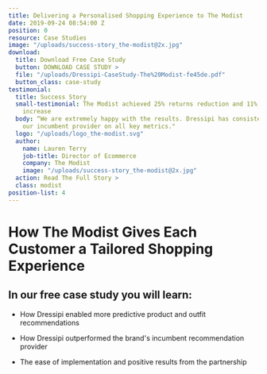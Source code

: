 ```yaml
---
title: Delivering a Personalised Shopping Experience to The Modist
date: 2019-09-24 08:54:00 Z
position: 0
resource: Case Studies
image: "/uploads/success-story_the-modist@2x.jpg"
download:
  title: Download Free Case Study
  button: DOWNLOAD CASE STUDY >
  file: "/uploads/Dressipi-CaseStudy-The%20Modist-fe45de.pdf"
  button_class: case-study
testimonial:
  title: Success Story
  small-testimonial: The Modist achieved 25% returns reduction and 11% conversion
    increase
  body: “We are extremely happy with the results. Dressipi has consistently outperformed
    our incumbent provider on all key metrics."
  logo: "/uploads/logo_the-modist.svg"
  author:
    name: Lauren Terry
    job-title: Director of Ecommerce
    company: The Modist
    image: "/uploads/success-story_the-modist@2x.jpg"
  action: Read The Full Story >
  class: modist
position-list: 4
---
```


# How The Modist Gives Each Customer a Tailored Shopping Experience

## In our free case study you will learn:

- How Dressipi enabled more predictive product and outfit recommendations

- How Dressipi outperformed the brand's incumbent recommendation provider

- The ease of implementation and positive results from the partnership